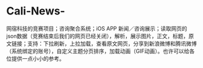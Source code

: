 # Cali-News-
网宿科技的竞赛项目；咨询聚合系统；iOS APP 新闻／咨询展示；读取网页的json数据（竞赛结束后我们的网页已经关闭），解析，展示图片，正文，标题，原文链接；支持：下拉刷新，上拉加载，查看原文网页，分享到新浪微博和腾讯微博（系统绑定的账号），自定义主题分页排序，加载动画（GIF动画）。也许可以给各位提供一点小小的参考。

